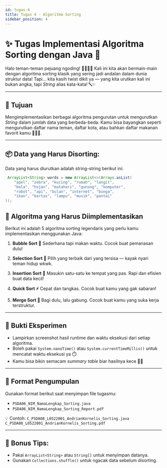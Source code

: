 ```yaml
---
id: tugas-4
title: Tugas 4 - Algoritma Sorting
sidebar_position: 4
---
```


# ✨ Tugas Implementasi Algoritma Sorting dengan Java 🧠

Halo teman-teman pejuang ngoding! 👨‍💻👩‍💻
Kali ini kita akan bermain-main dengan algoritma sorting klasik yang sering jadi andalan dalam dunia struktur data! Tapi… kita kasih twist dikit ya — yang kita urutkan kali ini bukan angka, tapi _String_ alias kata-kata! 🔤✨

---

## 🎯 Tujuan

Mengimplementasikan berbagai algoritma pengurutan untuk mengurutkan _String_ dalam jumlah data yang berbeda-beda. Kamu bisa bayangkan seperti mengurutkan daftar nama teman, daftar kota, atau bahkan daftar makanan favorit kamu 🍜🍕🍩.

---

## 📦 Data yang Harus Disorting:

Data yang harus diurutkan adalah string-string berikut ini:

```java
 ArrayList<String> words = new ArrayList<>(Arrays.asList(
    "apel", "zebra", "kucing", "rumah", "langit",
    "bola", "hujan", "matahari", "gunung", "komputer",
    "robot", "api", "bulan", "internet", "bunga",
    "ikan", "kertas", "lampu", "musik", "pantai"
));
```

## 🔄 Algoritma yang Harus Diimplementasikan

Berikut ini adalah 5 algoritma sorting legendaris yang perlu kamu implementasikan menggunakan Java:

1. **Bubble Sort 🫧**
   Sederhana tapi makan waktu. Cocok buat pemanasan dulu!

2. **Selection Sort 🎯**
   Pilih yang terbaik dari yang tersisa — kayak nyari teman hidup wkwk.

3. **Insertion Sort 🧩**
   Masukin satu-satu ke tempat yang pas. Rapi dan efisien buat data kecil!

4. **Quick Sort ⚡**
   Cepat dan tangkas. Cocok buat kamu yang gak sabaran!

5. **Merge Sort 🧵**
   Bagi dulu, lalu gabung. Cocok buat kamu yang suka kerja terstruktur.

---

## 📸 Bukti Eksperimen

- Lampirkan screenshot hasil runtime dan waktu eksekusi dari setiap algoritma.
- Boleh pakai `System.nanoTime()` atau `System.currentTimeMillis()` untuk mencatat waktu eksekusi ya ⏱️
- Kamu bisa bikin semacam _summary table_ biar hasilnya kece 💼✨

---

## 📝 Format Pengumpulan

Gunakan format berikut saat menyimpan file tugasmu:

- `PSDA06_NIM_NamaLengkap_Sorting.java`
- `PSDA06_NIM_NamaLengkap_Sorting_Report.pdf`

💡 Contoh:
`C_PSDA08_L0522001_AndrianKornelis_Sorting.java`
`C_PSDA08_L0522001_AndrianKornelis_Sorting.pdf`

---

## 🧠 Bonus Tips:

- Pakai `ArrayList<String>` atau `String[]` untuk menyimpan datanya.
- Gunakan `Collections.shuffle()` untuk ngacak data sebelum disorting.
